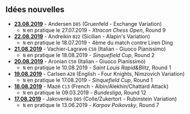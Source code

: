 ## Idées nouvelles

* <a href="https://bobjr-1.github.io/ChessAdventures/Daily/20190823.html"><b>23.08.2019</b></a> - Andersen <code>D85</code> (Gruenfeld - Exchange Variation)
    * <code>N</code> en pratique le 27.07.2019 - *Xtracon Chess Open*, Round 9
* <a href="https://bobjr-1.github.io/ChessAdventures/Daily/20190822.html"><b>22.08.2019</b></a> - Andreikin <code>B22</code> (Sicilian - Alapin's Variation)
    * <code>N</code> en pratique le 18.07.2019 - 4&egrave;me du match contre Liren Ding
* <a href="https://bobjr-1.github.io/ChessAdventures/Daily/20190821.html"><b>21.08.2019</b></a> - Vachier-Lagrave <code>C50</code> (Italian - Giuoco Pianissimo)
    * <code>N</code> en pratique le 18.08.2019 - *Sinquefield Cup*, Round 2
* <a href="https://bobjr-1.github.io/ChessAdventures/Daily/20190820.html"><b>20.08.2019</b></a> - Aronian <code>C50</code> (Italian - Giuoco Pianissimo)
    * <code>N</code> en pratique le 10.08.2019 - *Saint Louis Rapid&Blitz*, Round 1
* <a href="https://bobjr-1.github.io/ChessAdventures/Daily/20190819.html"><b>19.08.2019</b></a> - Carlsen <code>A28</code> (English - Four Knights, Nimzovich Variation)
    * <code>N</code> en pratique le 17.08.2019 - *Sinquefield Cup*, Round 1
* <a href="https://bobjr-1.github.io/ChessAdventures/Daily/20190818.html"><b>18.08.2019</b></a> - Mazé <code>C13</code> (French - Albin/Alekhin/Chattard Attack)
    * <code>N</code> en pratique le 09.03.2019 - *Bundesliga*, Round 12
* <a href="https://bobjr-1.github.io/ChessAdventures/Daily/20190817.html"><b>17.08.2019</b></a> - Jakovenko <code>D05</code> (Colle/Zukertort - Rubinstein Variation)
    * <code>N</code> en pratique le 13.06.2019 - *Karpov Poikovsky*, Round 7